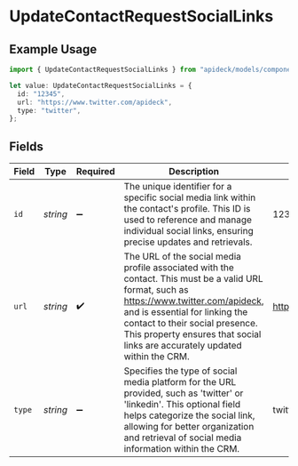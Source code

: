 # UpdateContactRequestSocialLinks

## Example Usage

```typescript
import { UpdateContactRequestSocialLinks } from "apideck/models/components";

let value: UpdateContactRequestSocialLinks = {
  id: "12345",
  url: "https://www.twitter.com/apideck",
  type: "twitter",
};
```

## Fields

| Field                                                                                                                                                                                                                                                                                        | Type                                                                                                                                                                                                                                                                                         | Required                                                                                                                                                                                                                                                                                     | Description                                                                                                                                                                                                                                                                                  | Example                                                                                                                                                                                                                                                                                      |
| -------------------------------------------------------------------------------------------------------------------------------------------------------------------------------------------------------------------------------------------------------------------------------------------- | -------------------------------------------------------------------------------------------------------------------------------------------------------------------------------------------------------------------------------------------------------------------------------------------- | -------------------------------------------------------------------------------------------------------------------------------------------------------------------------------------------------------------------------------------------------------------------------------------------- | -------------------------------------------------------------------------------------------------------------------------------------------------------------------------------------------------------------------------------------------------------------------------------------------- | -------------------------------------------------------------------------------------------------------------------------------------------------------------------------------------------------------------------------------------------------------------------------------------------- |
| `id`                                                                                                                                                                                                                                                                                         | *string*                                                                                                                                                                                                                                                                                     | :heavy_minus_sign:                                                                                                                                                                                                                                                                           | The unique identifier for a specific social media link within the contact's profile. This ID is used to reference and manage individual social links, ensuring precise updates and retrievals.                                                                                               | 12345                                                                                                                                                                                                                                                                                        |
| `url`                                                                                                                                                                                                                                                                                        | *string*                                                                                                                                                                                                                                                                                     | :heavy_check_mark:                                                                                                                                                                                                                                                                           | The URL of the social media profile associated with the contact. This must be a valid URL format, such as https://www.twitter.com/apideck, and is essential for linking the contact to their social presence. This property ensures that social links are accurately updated within the CRM. | https://www.twitter.com/apideck                                                                                                                                                                                                                                                              |
| `type`                                                                                                                                                                                                                                                                                       | *string*                                                                                                                                                                                                                                                                                     | :heavy_minus_sign:                                                                                                                                                                                                                                                                           | Specifies the type of social media platform for the URL provided, such as 'twitter' or 'linkedin'. This optional field helps categorize the social link, allowing for better organization and retrieval of social media information within the CRM.                                          | twitter                                                                                                                                                                                                                                                                                      |